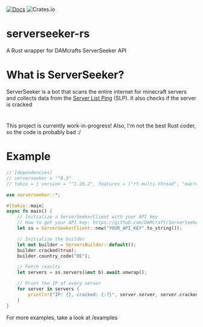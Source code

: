 [![Docs](https://img.shields.io/badge/docs-online-informational)](https://docs.rs/serverseeker)
![Crates.io](https://img.shields.io/crates/d/serverseeker)

# serverseeker-rs
A Rust wrapper for DAMcrafts ServerSeeker API

# What is ServerSeeker?
ServerSeeker is a bot that scans the entire internet for minecraft servers and collects data from the [Server List Ping](https://wiki.vg/Server_List_Ping) (SLP). It also checks if the server is cracked

#
This project is currently work-in-progress!
Also, I'm not the best Rust coder, so the code is probably bad :/

# Example
```rust
// [dependencies]
// serverseeker = "^0.3"
// tokio = { version = "^1.28.2", features = ["rt-multi-thread", "macros"] }

use serverseeker::*;

#[tokio::main]
async fn main() {
    // Initialize a ServerSeekerClient with your API key
    // How to get your API key: https://github.com/DAMcraft/ServerSeekerAPI-docs
    let ss = ServerSeekerClient::new("YOUR_API_KEY".to_string());

    // Initialize the builder
    let mut builder = ServersBuilder::default();
    builder.cracked(true);
    builder.country_code("DE");

    // Fetch results
    let servers = ss.servers(&mut b).await.unwrap();

    // Print the IP of every server
    for server in servers {
        println!("IP: {}, cracked: {:?}", server.server, server.cracked);
    }
}

```
For more examples, take a look at /examples
